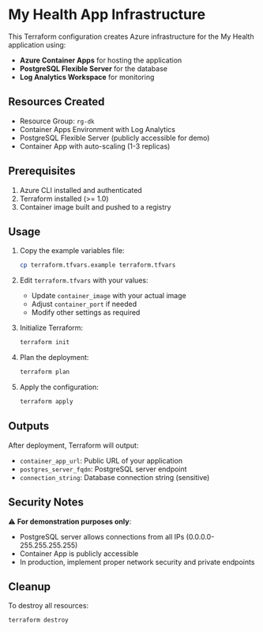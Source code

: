# My Health App Infrastructure

This Terraform configuration creates Azure infrastructure for the My Health application using:

- **Azure Container Apps** for hosting the application
- **PostgreSQL Flexible Server** for the database
- **Log Analytics Workspace** for monitoring

## Resources Created

- Resource Group: `rg-dk`
- Container Apps Environment with Log Analytics
- PostgreSQL Flexible Server (publicly accessible for demo)
- Container App with auto-scaling (1-3 replicas)

## Prerequisites

1. Azure CLI installed and authenticated
2. Terraform installed (>= 1.0)
3. Container image built and pushed to a registry

## Usage

1. Copy the example variables file:
   ```bash
   cp terraform.tfvars.example terraform.tfvars
   ```

2. Edit `terraform.tfvars` with your values:
   - Update `container_image` with your actual image
   - Adjust `container_port` if needed
   - Modify other settings as required

3. Initialize Terraform:
   ```bash
   terraform init
   ```

4. Plan the deployment:
   ```bash
   terraform plan
   ```

5. Apply the configuration:
   ```bash
   terraform apply
   ```

## Outputs

After deployment, Terraform will output:
- `container_app_url`: Public URL of your application
- `postgres_server_fqdn`: PostgreSQL server endpoint
- `connection_string`: Database connection string (sensitive)

## Security Notes

⚠️ **For demonstration purposes only**:
- PostgreSQL server allows connections from all IPs (0.0.0.0-255.255.255.255)
- Container App is publicly accessible
- In production, implement proper network security and private endpoints

## Cleanup

To destroy all resources:
```bash
terraform destroy
```